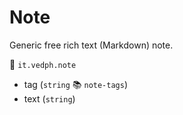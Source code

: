 # Note

Generic free rich text (Markdown) note.

🔑 `it.vedph.note`

- tag (`string` 📚 `note-tags`)
- text (`string`)

